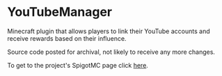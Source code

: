 YouTubeManager
=========

Minecraft plugin that allows players to link their YouTube accounts and receive rewards based on their influence.

Source code posted for archival, not likely to receive any more changes.

To get to the project's SpigotMC page click [here](https://www.spigotmc.org/resources/%E2%AD%90-influencers-%E2%AD%90-automatic-rank-managing-for-youtubers-and-streamers-now-free-and-open-source.69959/).
